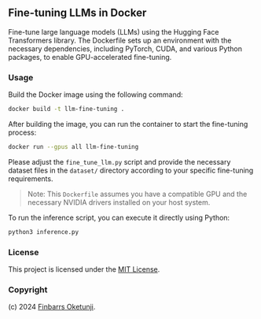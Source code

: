 ## Fine-tuning LLMs in Docker

Fine-tune large language models (LLMs) using the Hugging Face Transformers library. The Dockerfile sets up an environment with the necessary dependencies, including PyTorch, CUDA, and various Python packages, to enable GPU-accelerated fine-tuning.

### Usage

Build the Docker image using the following command:

```bash
docker build -t llm-fine-tuning .
```

After building the image, you can run the container to start the fine-tuning process:

```bash
docker run --gpus all llm-fine-tuning
```

Please adjust the `fine_tune_llm.py` script and provide the necessary dataset files in the `dataset/` directory according to your specific fine-tuning requirements.

> Note: This `Dockerfile` assumes you have a compatible GPU and the necessary NVIDIA drivers installed on your host system.

To run the inference script, you can execute it directly using Python:

```bash
python3 inference.py
```

### License

This project is licensed under the [MIT License](./LICENSE).

### Copyright

(c) 2024 [Finbarrs Oketunji](https://finbarrs.eu).